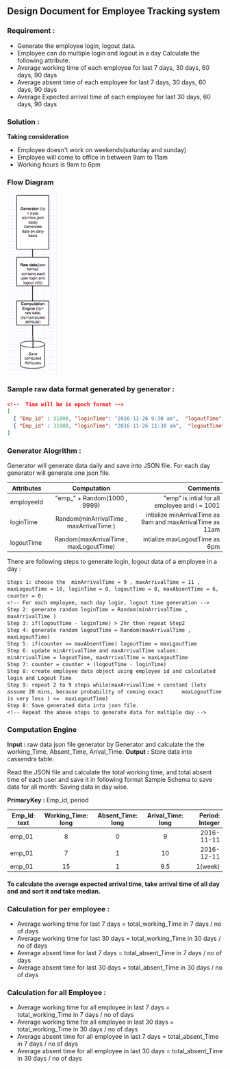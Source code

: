 ## Design Document for Employee Tracking system 
 
### Requirement :  
* Generate the employee login, logout data.  
* Employee can do multiple login and logout in a day 
Calculate the following attribute. 
* Average working time of each employee for last 7 days, 30 days, 60 days, 90 days
* Average absent time of each employee for last 7 days, 30 days, 60 days, 90 days
* Average Expected arrival time of each employee for last 30 days, 60 days, 90 days

### Solution : 
 **Taking consideration** 
 * Employee doesn't work on weekends(saturday and sunday)
 * Employee will come to office in between 9am to 11am
 * Working hours is 9am to 6pm
 
### Flow Diagram
   ![Flow Diagram](https://github.com/jitendrasinghsankhwar/EmployeeTrackingSystem/blob/master/images/flowDiagram.png)
### Sample raw data format generated by generator : 
```json
<!--  Time will be in epoch format -->
[ 
  { "Emp_id" : 31808, "loginTime": "2016-11-26 9:30 am",  "logoutTime": "2016-11-26 10:30 am"},   
  { "Emp_id" : 31808, "loginTime": "2016-11-26 11:30 am",  "logoutTime": "2016-11-26 05:30 pm"} 
] 
```
 
### Generator Alogrithm : 
Generator will generate data daily and save into JSON file. For each day generator will generate one json file.

 Attributes  | Computation | Comments        |
 ------------ | :-----------: | -----------: |
employeeId      |       "emp_" + Random(1000 , 9999)    |      "emp" is intial for all employee and i = 1001    |
loginTime       |          Random(minArrivalTime , maxArrivalTime )         |      intialize minArrivalTime as 9am and maxArrivalTime as 11am      |               
logoutTime       |       Random(maxArrivalTime , maxLogoutTime)      |      intialize maxLogoutTime as 6pm      | 

There are following steps to generate login, logout data of a employee in a day :  
```
Steps 1: choose the  minArrivalTime = 9 , maxArrivalTime = 11 , maxLogoutTime = 18, loginTime = 0, logoutTime = 0, maxAbsentTime = 6, counter = 0; 
<!-- For each employee, each day login, logout time generation -->                                
Step 2: generate random loginTime = Random(minArrivalTime , maxArrivalTime ) 
Step 3: if(logoutTime - loginTime) > 2hr then repeat Step2   
Step 4: generate random logoutTime = Random(maxArrivalTime , maxLogoutTime) 
Step 5: if(counter >= maxAbsentTime) logoutTime = maxLgoutTime
Step 6: update minArrivalTime and maxArrivalTime values: minArrivalTime = logoutTime, maxArrivalTime = maxLogoutTime  
Step 7: counter = counter + (logoutTime - loginTime)
Step 8: create employee data object using employee id and calculated login and Logout Time                          
Step 9: repeat 2 to 9 steps while(maxArrivalTime + constant (lets assume 20 mins, because probability of coming exact      maxLogoutTime is very less ) <=  maxLogoutTime)                                             
Step 8: Save generated data into json file.                                                            
<!-- Repeat the above steps to generate data for multiple day -->    
```

### Computation Engine 
**Input :** raw data json file generator by Generator and calculate the the working_Time, Absent_Time, Arival_Time. 
**Output :** Store data into cassendra table.

  
Read the JSON file and calculate the total working time, and total absent time of each user and save it in following format 
Sample Schema to save data for all month:  Saving data in day wise.

**PrimaryKey :** Emp_id, period

  Emp_Id: text  | Working_Time: long | Absent_Time: long | Arival_Time: long | Period: Integer|
------------   | :-----------:        | :-----------:       |:-----------:   | -----------: |
 emp_01           |       8              |      0              | 9              | 2016-11-11| 
 emp_01           |       7              |      1              | 10             | 2016-12-11|                              
 emp_01           |       15             |      1              | 9.5            |  1(week)  |                              

#### To calculate the average expected arrival time, take arrival time of all day and  and sort it and take median.  

### Calculation for per employee :                                                      
* Average working time for last 7 days = total_working_Time in 7 days / no of days                                          
* Average working time for last 30 days = total_working_Time in 30 days / no of days                                          
* Average absent time for last 7 days = total_absent_Time in 7 days / no of days                                          
* Average absent time for last 30 days = total_absent_Time in 30 days / no of days                                          

### Calculation for all Employee :                                      
* Average working time for all employee in last 7 days = total_working_Time in 7 days / no of days                             
* Average working time for all employee in  last 30 days = total_working_Time in 30 days / no of days                         
* Average absent time for all employee in  last 7 days = total_absent_Time in 7 days / no of days                             
* Average absent time for all employee in  last 30 days = total_absent_Time in 30 days / no of days                                          
  
  
 
